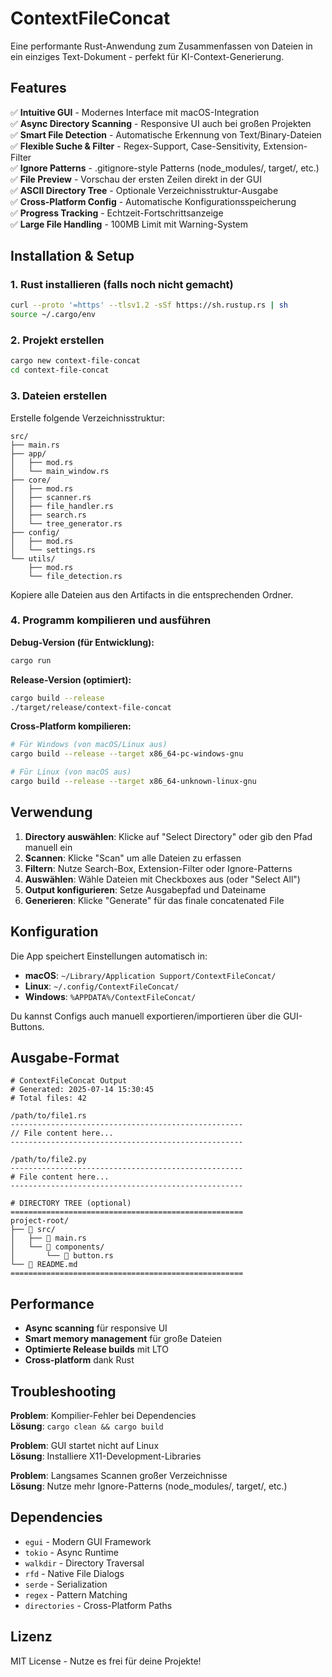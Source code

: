 # ContextFileConcat

Eine performante Rust-Anwendung zum Zusammenfassen von Dateien in ein einziges Text-Dokument - perfekt für KI-Context-Generierung.

## Features

✅ **Intuitive GUI** - Modernes Interface mit macOS-Integration  
✅ **Async Directory Scanning** - Responsive UI auch bei großen Projekten  
✅ **Smart File Detection** - Automatische Erkennung von Text/Binary-Dateien  
✅ **Flexible Suche & Filter** - Regex-Support, Case-Sensitivity, Extension-Filter  
✅ **Ignore Patterns** - .gitignore-style Patterns (node_modules/, target/, etc.)  
✅ **File Preview** - Vorschau der ersten Zeilen direkt in der GUI  
✅ **ASCII Directory Tree** - Optionale Verzeichnisstruktur-Ausgabe  
✅ **Cross-Platform Config** - Automatische Konfigurationsspeicherung  
✅ **Progress Tracking** - Echtzeit-Fortschrittsanzeige  
✅ **Large File Handling** - 100MB Limit mit Warning-System

## Installation & Setup

### 1. Rust installieren (falls noch nicht gemacht)

```bash
curl --proto '=https' --tlsv1.2 -sSf https://sh.rustup.rs | sh
source ~/.cargo/env
```

### 2. Projekt erstellen

```bash
cargo new context-file-concat
cd context-file-concat
```

### 3. Dateien erstellen

Erstelle folgende Verzeichnisstruktur:

```
src/
├── main.rs
├── app/
│   ├── mod.rs
│   └── main_window.rs
├── core/
│   ├── mod.rs
│   ├── scanner.rs
│   ├── file_handler.rs
│   ├── search.rs
│   └── tree_generator.rs
├── config/
│   ├── mod.rs
│   └── settings.rs
└── utils/
    ├── mod.rs
    └── file_detection.rs
```

Kopiere alle Dateien aus den Artifacts in die entsprechenden Ordner.

### 4. Programm kompilieren und ausführen

**Debug-Version (für Entwicklung):**

```bash
cargo run
```

**Release-Version (optimiert):**

```bash
cargo build --release
./target/release/context-file-concat
```

**Cross-Platform kompilieren:**

```bash
# Für Windows (von macOS/Linux aus)
cargo build --release --target x86_64-pc-windows-gnu

# Für Linux (von macOS aus)
cargo build --release --target x86_64-unknown-linux-gnu
```

## Verwendung

1. **Directory auswählen**: Klicke auf "Select Directory" oder gib den Pfad manuell ein
2. **Scannen**: Klicke "Scan" um alle Dateien zu erfassen
3. **Filtern**: Nutze Search-Box, Extension-Filter oder Ignore-Patterns
4. **Auswählen**: Wähle Dateien mit Checkboxes aus (oder "Select All")
5. **Output konfigurieren**: Setze Ausgabepfad und Dateiname
6. **Generieren**: Klicke "Generate" für das finale concatenated File

## Konfiguration

Die App speichert Einstellungen automatisch in:

- **macOS**: `~/Library/Application Support/ContextFileConcat/`
- **Linux**: `~/.config/ContextFileConcat/`
- **Windows**: `%APPDATA%/ContextFileConcat/`

Du kannst Configs auch manuell exportieren/importieren über die GUI-Buttons.

## Ausgabe-Format

```
# ContextFileConcat Output
# Generated: 2025-07-14 15:30:45
# Total files: 42

/path/to/file1.rs
----------------------------------------------------
// File content here...
----------------------------------------------------

/path/to/file2.py
----------------------------------------------------
# File content here...
----------------------------------------------------

# DIRECTORY TREE (optional)
====================================================
project-root/
├── 📁 src/
│   ├── 📄 main.rs
│   └── 📁 components/
│       └── 📄 button.rs
└── 📄 README.md
====================================================
```

## Performance

- **Async scanning** für responsive UI
- **Smart memory management** für große Dateien
- **Optimierte Release builds** mit LTO
- **Cross-platform** dank Rust

## Troubleshooting

**Problem**: Kompilier-Fehler bei Dependencies  
**Lösung**: `cargo clean && cargo build`

**Problem**: GUI startet nicht auf Linux  
**Lösung**: Installiere X11-Development-Libraries

**Problem**: Langsames Scannen großer Verzeichnisse  
**Lösung**: Nutze mehr Ignore-Patterns (node_modules/, target/, etc.)

## Dependencies

- `egui` - Modern GUI Framework
- `tokio` - Async Runtime
- `walkdir` - Directory Traversal
- `rfd` - Native File Dialogs
- `serde` - Serialization
- `regex` - Pattern Matching
- `directories` - Cross-Platform Paths

## Lizenz

MIT License - Nutze es frei für deine Projekte!
